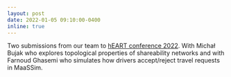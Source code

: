 ```yaml
---
layout: post
date: 2022-01-05 09:10:00-0400
inline: true
---
```


Two submissions from our team to [hEART conference  2022](https://heart2022.com/). With Michał Bujak who explores topological properties of shareability networks and with Farnoud Ghasemi who simulates how drivers accept/reject travel requests in MaaSSim.
